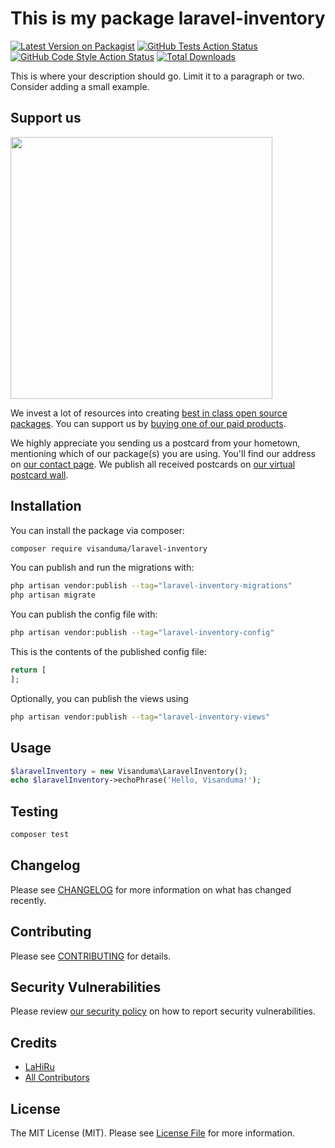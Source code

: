 # This is my package laravel-inventory

[![Latest Version on Packagist](https://img.shields.io/packagist/v/visanduma/laravel-inventory.svg?style=flat-square)](https://packagist.org/packages/visanduma/laravel-inventory)
[![GitHub Tests Action Status](https://img.shields.io/github/workflow/status/visanduma/laravel-inventory/run-tests?label=tests)](https://github.com/visanduma/laravel-inventory/actions?query=workflow%3Arun-tests+branch%3Amain)
[![GitHub Code Style Action Status](https://img.shields.io/github/workflow/status/visanduma/laravel-inventory/Fix%20PHP%20code%20style%20issues?label=code%20style)](https://github.com/visanduma/laravel-inventory/actions?query=workflow%3A"Fix+PHP+code+style+issues"+branch%3Amain)
[![Total Downloads](https://img.shields.io/packagist/dt/visanduma/laravel-inventory.svg?style=flat-square)](https://packagist.org/packages/visanduma/laravel-inventory)

This is where your description should go. Limit it to a paragraph or two. Consider adding a small example.

## Support us

[<img src="https://github-ads.s3.eu-central-1.amazonaws.com/laravel-inventory.jpg?t=1" width="419px" />](https://spatie.be/github-ad-click/laravel-inventory)

We invest a lot of resources into creating [best in class open source packages](https://spatie.be/open-source). You can
support us by [buying one of our paid products](https://spatie.be/open-source/support-us).

We highly appreciate you sending us a postcard from your hometown, mentioning which of our package(s) you are using. You'll find our address on [our contact page](https://spatie.be/about-us). We publish all received postcards on [our virtual postcard wall](https://spatie.be/open-source/postcards).

## Installation

You can install the package via composer:

```bash
composer require visanduma/laravel-inventory
```

You can publish and run the migrations with:

```bash
php artisan vendor:publish --tag="laravel-inventory-migrations"
php artisan migrate
```

You can publish the config file with:

```bash
php artisan vendor:publish --tag="laravel-inventory-config"
```

This is the contents of the published config file:

```php
return [
];
```

Optionally, you can publish the views using

```bash
php artisan vendor:publish --tag="laravel-inventory-views"
```

## Usage

```php
$laravelInventory = new Visanduma\LaravelInventory();
echo $laravelInventory->echoPhrase('Hello, Visanduma!');
```

## Testing

```bash
composer test
```

## Changelog

Please see [CHANGELOG](CHANGELOG.md) for more information on what has changed recently.

## Contributing

Please see [CONTRIBUTING](https://github.com/Visanduma/.github/blob/main/CONTRIBUTING.md) for details.

## Security Vulnerabilities

Please review [our security policy](../../security/policy) on how to report security vulnerabilities.

## Credits

- [LaHiRu](https://github.com/Visanduma)
- [All Contributors](../../contributors)

## License

The MIT License (MIT). Please see [License File](LICENSE.md) for more information.

